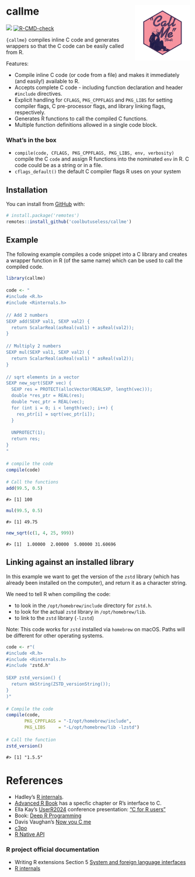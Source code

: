 
<!-- README.md is generated from README.Rmd. Please edit that file -->

# callme <img src="man/figures/logo.png" align="right" width="30%" />

<!-- badges: start -->

![](https://img.shields.io/badge/cool-useless-green.svg)
[![R-CMD-check](https://github.com/coolbutuseless/callme/actions/workflows/R-CMD-check.yaml/badge.svg)](https://github.com/coolbutuseless/callme/actions/workflows/R-CMD-check.yaml)
<!-- badges: end -->

`{callme}` compiles inline C code and generates wrappers so that the C
code can be easily called from R.

Features:

- Compile inline C code (or code from a file) and makes it immediately
  (and easily!) available to R.
- Accepts complete C code - including function declaration and header
  `#include` directives.
- Explicit handling for `CFLAGS`, `PKG_CPPFLAGS` and `PKG_LIBS` for
  setting compiler flags, C pre-processor flags, and library linking
  flags, respectively.
- Generates R functions to call the compiled C functions.
- Multiple function definitions allowed in a single code block.

### What’s in the box

- `compile(code, CFLAGS, PKG_CPPFLAGS, PKG_LIBS, env, verbosity)`
  compile the C `code` and assign R functions into the nominated `env`
  in R. C code could be as a string or in a file.
- `cflags_default()` the default C compiler flags R uses on your system

## Installation

You can install from [GitHub](https://github.com/coolbutuseless/callme)
with:

``` r
# install.package('remotes')
remotes::install_github('coolbutuseless/callme')
```

## Example

The following example compiles a code snippet into a C library and
creates a wrapper function in R (of the same name) which can be used to
call the compiled code.

``` r
library(callme)

code <- "
#include <R.h>
#include <Rinternals.h>

// Add 2 numbers
SEXP add(SEXP val1, SEXP val2) {
  return ScalarReal(asReal(val1) + asReal(val2));
}

// Multiply 2 numbers
SEXP mul(SEXP val1, SEXP val2) {
  return ScalarReal(asReal(val1) * asReal(val2));
}

// sqrt elements in a vector
SEXP new_sqrt(SEXP vec) {
  SEXP res = PROTECT(allocVector(REALSXP, length(vec)));
  double *res_ptr = REAL(res);
  double *vec_ptr = REAL(vec);
  for (int i = 0; i < length(vec); i++) {
    res_ptr[i] = sqrt(vec_ptr[i]);
  }
  
  UNPROTECT(1);
  return res;
}
"

# compile the code
compile(code)

# Call the functions
add(99.5, 0.5)
```

    #> [1] 100

``` r
mul(99.5, 0.5)
```

    #> [1] 49.75

``` r
new_sqrt(c(1, 4, 25, 999))
```

    #> [1]  1.00000  2.00000  5.00000 31.60696

## Linking against an installed library

In this example we want to get the version of the `zstd` library (which
has already been installed on the computer), and return it as a
character string.

We need to tell R when compiling the code:

- to look in the `/opt/homebrew/include` directory for `zstd.h`.
- to look for the actual `zstd` library in `/opt/homebrew/lib`.
- to link to the `zstd` library (`-lzstd`)

Note: This code works for `zstd` installed via `homebrew` on macOS.
Paths will be different for other operating systems.

``` r
code <- r"(
#include <R.h>
#include <Rinternals.h>
#include "zstd.h"
  
SEXP zstd_version() {
  return mkString(ZSTD_versionString());
}
)"

# Compile the code 
compile(code, 
       PKG_CPPFLAGS = "-I/opt/homebrew/include", 
       PKG_LIBS     = "-L/opt/homebrew/lib -lzstd")

# Call the function
zstd_version()
```

    #> [1] "1.5.5"

# References

- Hadley’s [R internals](https://github.com/hadley/r-internals).
- [Advanced R Book](http://adv-r.had.co.nz/C-interface.html) has a
  specfic chapter or R’s interface to C.
- Ella Kay’s
  [UserR2024](https://userconf2024.sched.com/event/1c8zS/c-for-r-users-ella-kaye-university-of-warwick)
  conference presentation: [“C for R
  users”](https://static.sched.com/hosted_files/userconf2024/84/c-for-r-users.pdf)
- Book: [Deep R
  Programming](https://deepr.gagolewski.com/chapter/310-compiled.html)
- Davis Vaughan’s [Now you C
  me](https://blog.davisvaughan.com/posts/2019-03-02-now-you-c-me/)
- [c3po](https://github.com/ramiromagno/c3po)
- [R Native API](https://github.com/HenrikBengtsson/RNativeAPI)

### R project official documentation

- Writing R extensions Section 5 [System and foreign language
  interfaces](https://cran.r-project.org/doc/manuals/R-exts.html#System-and-foreign-language-interfaces)
- [R
  internals](https://cran.stat.auckland.ac.nz/doc/manuals/r-devel/R-ints.html)
